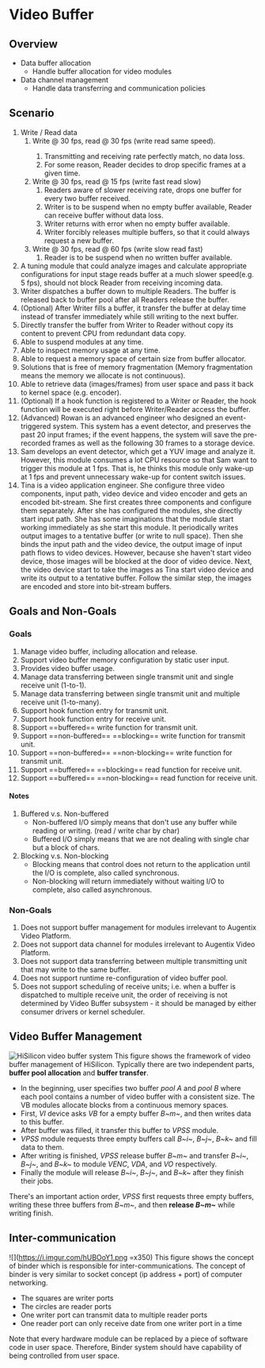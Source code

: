 # Video Buffer
## Overview
* Data buffer allocation
    * Handle buffer allocation for video modules 
* Data channel management
    * Handle data transferring and communication policies

## Scenario
<ol>
  <li>Write / Read data 
    <ol>
      <li>Write @ 30 fps, read @ 30 fps (write read same speed).</li>
        <ol>
          <li>Transmitting and receiving rate perfectly match, no data loss.</li>
          <li>For some reason, Reader decides to drop specific frames at a given time.</li>
        </ol>
      <li>Write @ 30 fps, read @ 15 fps (write fast read slow)
        <ol>
          <li>Readers aware of slower receiving rate, drops one buffer for every two buffer received.</li>
          <li>Writer is to be suspend when no empty buffer available, Reader can receive buffer without data loss.</li>
          <li>Writer returns with error when no empty buffer available.</li>
          <li>Writer forcibly releases multiple buffers, so that it could always request a new buffer.</li>
        </ol>
      </li>
      <li>Write @ 30 fps, read @ 60 fps (write slow read fast)
        <ol>
          <li>Reader is to be suspend when no written buffer available.</li>
        </ol>
      </li>
    </ol>
  </li>
  <li>A tuning module that could analyze images and calculate appropriate configurations for input stage reads buffer at a much slower speed(e.g. 5 fps), should not block Reader from receiving incoming data.</li>
  <li>Writer dispatches a buffer down to multiple Readers. The buffer is released back to buffer pool after all Readers release the buffer.</li>
  <li>(Optional) After Writer fills a buffer, it transfer the buffer at delay time instead of transfer immediately while still writing to the next buffer.</li>
  <li>Directly transfer the buffer from Writer to Reader without copy its content to prevent CPU from redundant data copy.</li>
  <li>Able to suspend modules at any time.</li>
  <li>Able to inspect memory usage at any time.</li>
  <li>Able to request a memory space of certain size from buffer allocator.</li>
  <li>Solutions that is free of memory fragmentation (Memory fragmentation means the memory we allocate is not continuous).</li>
  <li>Able to retrieve data (images/frames) from user space and pass it back to kernel space (e.g. encoder).</li>
  <li>(Optional) If a hook function is registered to a Writer or Reader, the hook function will be executed right before Writer/Reader access the buffer.</li>
  <li>(Advanced) Rowan is an advanced engineer who designed an event-triggered system. This system has a event detector, and preserves the past 20 input frames; if the event happens, the system will save the pre-recorded
frames as well as the following 30 frames to a storage device.</li>
  <li>Sam develops an event detector, which get a YUV image and analyze
it. However, this module consumes a lot CPU resource so that Sam
want to trigger this module at 1 fps. That is, he thinks this module
only wake-up at 1 fps and prevent unnecessary wake-up for content
switch issues.</li>
  <li>Tina is a video application engineer. She configure three video components, input path, video device and video encoder and gets an encoded
bit-stream. She first creates three components and configure them separately. After she has configured the modules, she directly start input path. She has some imaginations that the module start working immediately as she start this module. It periodically writes output images to a tentative buffer (or write to null space). Then she binds the input path and the video device, the output image of input path flows to video devices. However, because she haven't start video device, those images will be blocked at the door of video device. Next, the video device start to take the images as Tina start video device and write its output to a tentative buffer. Follow the similar step, the images are encoded and store into bit-stream buffers.</li>
</ol>

## Goals and Non-Goals
### Goals
1. Manage video buffer, including allocation and release.
2. Support video buffer memory configuration by static user input.
3. Provides video buffer usage.
4. Manage data transferring between single transmit unit and single receive unit (1-to-1).
5. Manage data transferring between single transmit unit and multiple receive unit (1-to-many).
6. Support hook function entry for transmit unit.
7. Support hook function entry for receive unit.
8. Support ==buffered== write function for transmit unit.
9. Support ==non-buffered== ==blocking== write function for transmit unit.
10. Support ==non-buffered== ==non-blocking== write function for transmit unit.
11. Support ==buffered== ==blocking== read function for receive unit.
12. Support ==buffered== ==non-blocking== read function for receive unit.
#### Notes
1. Buffered v.s. Non-buffered
    * Non-buffered I/O simply means that don't use any buffer while reading or writing. (read / write char by char)
    * Buffered I/O simply means that we are not dealing with single char but a block of chars.
2. Blocking v.s. Non-blocking
    * Blocking means that control does not return to the application until the I/O is complete, also called synchronous.
    * Non-blocking will return immediately without waiting I/O to complete, also called asynchronous.
### Non-Goals
1. Does not support buffer management for modules irrelevant to Augentix Video Platform.
2. Does not support data channel for modules irrelevant to Augentix Video Platform.
3. Does not support data transferring between multiple transmitting unit that may write to the same buffer.
4. Does not support runtime re-configuration of video buffer pool.
5. Does not support scheduling of receive units; i.e. when a buffer is dispatched to multiple receive unit, the order of receiving is not determined by Video Buffer subsystem - it should be managed by either consumer drivers or kernel scheduler.

## Video Buffer Management
![HiSilicon video buffer system](https://i.imgur.com/D4aIxQd.png)
This figure shows the framework of video buffer management of HiSilicon. Typically there are two independent parts, **buffer pool allocation** and **buffer transfer**.

- In the beginning, user specifies two buffer *pool A* and *pool B* where each pool contains a number of video buffer with a consistent size. The VB modules allocate blocks from a continuous memory spaces.
- First, *VI* device asks *VB* for a empty buffer *B~m~*, and then writes data to this buffer. 
- After buffer was filled, it transfer this buffer to *VPSS* module. 
- *VPSS* module requests three empty buffers call *B~i~*, *B~j~*, *B~k~* and fill data to them. 
- After writing is finished, *VPSS* release buffer *B~m~* and transfer *B~i~*, *B~j~*, and *B~k~* to module *VENC*, *VDA*, and *VO* respectively.
- Finally the module will release *B~i~*, *B~j~*, and *B~k~* after they finish their jobs.

There's an important action order, *VPSS* first requests three empty buffers, writing these three buffers from *B~m~*, and then **release *B~m~*** while writing finish.

## Inter-communication
![](https://i.imgur.com/hUBOoY1.png =x350)
This figure shows the concept of binder which is responsible for inter-communications. The concept of binder is very similar to socket concept (ip address + port) of computer networking.
- The squares are writer ports
- The circles are reader ports
- One writer port can transmit data to multiple reader ports
- One reader port can only receive date from one writer port in a time

Note that every hardware module can be replaced by a piece of software code in user space. Therefore, Binder system should have capability of being controlled from user space.


